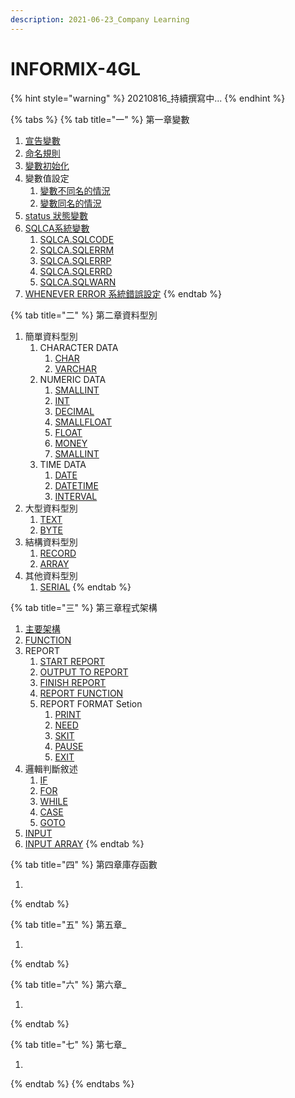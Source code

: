 ```yaml
---
description: 2021-06-23_Company Learning
---
```


# INFORMIX-4GL

{% hint style="warning" %}
20210816\_持續撰寫中...
{% endhint %}

{% tabs %}
{% tab title="一" %}
第一章變數

1. [宣告變數](di-yi-zhang-bian-shu/xuan-gao-bian-shu.md)&#x20;
2. [命名規則](di-yi-zhang-bian-shu/untitled.md)
3. [變數初始化](di-yi-zhang-bian-shu/bian-shu-chu-shi-hua.md)
4. 變數值設定
   1. [變數不同名的情況](di-yi-zhang-bian-shu/bian-shu-fan-wei/bian-shu-bu-tong-ming-de-qing-kuang.md)
   2. [變數同名的情況](di-yi-zhang-bian-shu/bian-shu-fan-wei/bian-shu-tong-ming-de-qing-kuang.md)
5. [status 狀態變數](di-yi-zhang-bian-shu/status-zhuang-tai-bian-shu.md)
6. [SQLCA系統變數](di-yi-zhang-bian-shu/xi-tong-bian-shu/)
   1. [SQLCA.SQLCODE](di-yi-zhang-bian-shu/xi-tong-bian-shu/sqlca.sqlcode.md)
   2. [SQLCA.SQLERRM](di-yi-zhang-bian-shu/xi-tong-bian-shu/sqlca.sqlerrm.md)
   3. [SQLCA.SQLERRP](di-yi-zhang-bian-shu/xi-tong-bian-shu/sqlca.sqlerrp.md)
   4. [SQLCA.SQLERRD](di-yi-zhang-bian-shu/xi-tong-bian-shu/sqlca.sqlerrd.md)
   5. [SQLCA.SQLWARN](di-yi-zhang-bian-shu/xi-tong-bian-shu/sqlca.sqlwarn.md)
7. [WHENEVER ERROR 系統錯誤設定](di-yi-zhang-bian-shu/whenever-error-xi-tong-cuo-wu-she-ding.md)
{% endtab %}

{% tab title="二" %}
第二章資料型別

1. 簡單資料型別
   1. CHARACTER DATA
      1. [CHAR](di-er-zhang-zi-liao-xing-bie/jian-chan-zi-liao-xing-bie/jian-chan-zi-liao-xing-bie-char-1/jian-chan-zi-liao-xing-bie-char.md)
      2. [VARCHAR](di-er-zhang-zi-liao-xing-bie/jian-chan-zi-liao-xing-bie/jian-chan-zi-liao-xing-bie-char-1/jian-chan-zi-liao-xing-bie-varchar.md)
   2. NUMERIC DATA
      1. [SMALLINT](di-er-zhang-zi-liao-xing-bie/jian-chan-zi-liao-xing-bie/jian-chan-zi-liao-xing-bie-number/jian-chan-zi-liao-xing-bie-smallint.md)
      2. [INT](di-er-zhang-zi-liao-xing-bie/jian-chan-zi-liao-xing-bie/jian-chan-zi-liao-xing-bie-number/int.md)
      3. [DECIMAL](di-er-zhang-zi-liao-xing-bie/jian-chan-zi-liao-xing-bie/jian-chan-zi-liao-xing-bie-number/jian-chan-zi-liao-xing-bie-decimal.md)
      4. [SMALLFLOAT](di-er-zhang-zi-liao-xing-bie/jian-chan-zi-liao-xing-bie/jian-chan-zi-liao-xing-bie-number/jian-chan-zi-liao-xing-bie-smallfloat.md)
      5. [FLOAT](di-er-zhang-zi-liao-xing-bie/jian-chan-zi-liao-xing-bie/jian-chan-zi-liao-xing-bie-number/untitled.md)
      6. [MONEY](di-er-zhang-zi-liao-xing-bie/jian-chan-zi-liao-xing-bie/jian-chan-zi-liao-xing-bie-number/jian-chan-zi-liao-xing-bie-money.md)
      7. [SMALLINT](di-er-zhang-zi-liao-xing-bie/jian-chan-zi-liao-xing-bie/jian-chan-zi-liao-xing-bie-number/jian-chan-zi-liao-xing-bie-smallint.md)
   3. TIME DATA
      1. [DATE](di-er-zhang-zi-liao-xing-bie/jian-chan-zi-liao-xing-bie/jian-chan-zi-liao-xing-bie-time/date.md)
      2. [DATETIME](di-er-zhang-zi-liao-xing-bie/jian-chan-zi-liao-xing-bie/jian-chan-zi-liao-xing-bie-time/datetime.md)
      3. [INTERVAL](di-er-zhang-zi-liao-xing-bie/jian-chan-zi-liao-xing-bie/jian-chan-zi-liao-xing-bie-time/interval.md)
2. 大型資料型別
   1. [TEXT](di-er-zhang-zi-liao-xing-bie/da-xing-zi-liao-xing-bie/text.md)
   2. [BYTE](di-er-zhang-zi-liao-xing-bie/da-xing-zi-liao-xing-bie/byte.md)
3. 結構資料型別
   1. [RECORD](di-er-zhang-zi-liao-xing-bie/jie-gou-zi-liao-xing-bie/record.md)
   2. [ARRAY](di-er-zhang-zi-liao-xing-bie/jie-gou-zi-liao-xing-bie/array.md)
4. 其他資料型別
   1. [SERIAL](di-er-zhang-zi-liao-xing-bie/qi-ta-zi-liao-xing-bie/serial.md)
{% endtab %}

{% tab title="三" %}
第三章程式架構

1. [主要架構](di-san-zhang/cheng-shi-jia-gou.md)
2. [FUNCTION](di-san-zhang/function-han-shu-cheng-shi-jia-gou.md)
3. REPORT
   1. [START REPORT](di-san-zhang/report/start-report.md)
   2. [OUTPUT TO REPORT](di-san-zhang/report/output-to-report.md)
   3. [FINISH REPORT](di-san-zhang/report/finish-report.md)
   4. [REPORT FUNCTION](di-san-zhang/report/report-function.md)
   5. REPORT FORMAT Setion
      1. [PRINT](../../programming-language/mu-ci-biao/di-san-zhang/report/format-setion-zhi-ling/print.md)
      2. [NEED](../../programming-language/mu-ci-biao/di-san-zhang/report/format-setion-zhi-ling/need.md)
      3. [SKIT](../../programming-language/mu-ci-biao/di-san-zhang/report/format-setion-zhi-ling/skit.md)
      4. [PAUSE](../../programming-language/mu-ci-biao/di-san-zhang/report/format-setion-zhi-ling/pause.md)
      5. [EXIT](../../programming-language/mu-ci-biao/di-san-zhang/report/format-setion-zhi-ling/exit.md)
4. 邏輯判斷敘述
   1. [IF](di-san-zhang/luo-ji-pan-duan-xu-shu/if-xu-shu.md)
   2. [FOR](di-san-zhang/luo-ji-pan-duan-xu-shu/for-xu-shu.md)
   3. [WHILE](di-san-zhang/luo-ji-pan-duan-xu-shu/while-xu-shu.md)
   4. [CASE](di-san-zhang/luo-ji-pan-duan-xu-shu/case-xu-shu.md)
   5. [GOTO](di-san-zhang/luo-ji-pan-duan-xu-shu/goto-xu-shu.md)
5. [INPUT](di-san-zhang/input-xu-shu.md)
6. [INPUT ARRAY](di-san-zhang/input-array.md)
{% endtab %}

{% tab title="四" %}
第四章庫存函數

1.
{% endtab %}

{% tab title="五" %}
第五章\_

1.
{% endtab %}

{% tab title="六" %}
第六章\_

1.
{% endtab %}

{% tab title="七" %}
第七章\_

1.
{% endtab %}
{% endtabs %}

